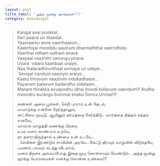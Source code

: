```yaml
---
layout: post
title_tamil: 'அந்த மூன்று குரங்குகள்!!!'
category: kavidaigal
---
```



> <div id="english-poem">Kangal avai pookkal,&nbsp;<br />Seri paarai un thaedal..&nbsp;<br />Yaamaarku enne naerthaalum...&nbsp;<br />Kaatchiyai moodidu aayinum dharmaththai saerndhidu</div>
>
> <div>Vaarthai nitham sutham enave&nbsp;<br />Vaayaal vaazhthi vanungu pirarai&nbsp;<br />Uyara&nbsp; valara kaanbaai unaye..&nbsp;<br />Naa thalaradhirunthaal unmaye un udaye...</div>
>
> <div>&nbsp;Sevigal irandum saaviyin araiye...&nbsp;<br />Kaetu thiravum vaazhvin vidukadhaiye...&nbsp;<br />Payanam palavum kadandhu vidalaam..&nbsp;<br />Manam thirakka avvapodhu idhai moodi kollavum vaendum!!! Andha moondru kurangu bommai enaku Sonna Unmai!!!!</div>

> <div id="tamil-poem">கண்கள் அவை பூக்கள், செறி பாராய் உன் தேடல்,<br />யாமாற்க்கு என்னே நேர்ந்தாலும்,<br />காட்சியை மூடிடு, ஆயினும் தர்மத்தை சேர்ந்திடு.. வார்த்தை நித்தம் சுத்தம் எனவே,<br />வாயால் வாழ்த்தி வணங்கு பிறரை,<br />உயர வளர காண்பாய் உநயெ,<br />நா தளராதிருந்தால் உண்மை உன் உடயே...<br />&nbsp; செவிகள் இரண்டும் சாவியின் அரயெ...கேட்டு திரவும் வாழ்வின் விடுகதயே,<br />பயணம் பலவும் கடந்து விடலாம்,<br />மனம் திறக்க அவ்வப்போது இதை மூடி கொள்ளவும் வேண்டும்.. அந்த மூன்று குரங்கு பொம்மைகள் எனக்கு சொன்ன உண்மை!!!</div>